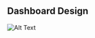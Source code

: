 ## Dashboard Design

![Alt Text](https://github.com/bharatgupta99/ui-training/blob/master/css%20design/demo.gif)

